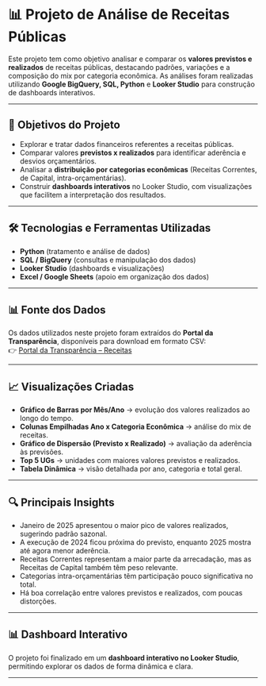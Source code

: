 # 📊 Projeto de Análise de Receitas Públicas  

Este projeto tem como objetivo analisar e comparar os **valores previstos e realizados** de receitas públicas, destacando padrões, variações e a composição do mix por categoria econômica. As análises foram realizadas utilizando **Google BigQuery, SQL, Python** e **Looker Studio** para construção de dashboards interativos.  

---

## 🚀 Objetivos do Projeto
- Explorar e tratar dados financeiros referentes a receitas públicas.  
- Comparar valores **previstos x realizados** para identificar aderência e desvios orçamentários.  
- Analisar a **distribuição por categorias econômicas** (Receitas Correntes, de Capital, intra-orçamentárias).  
- Construir **dashboards interativos** no Looker Studio, com visualizações que facilitem a interpretação dos resultados.  

---

## 🛠️ Tecnologias e Ferramentas Utilizadas
- **Python** (tratamento e análise de dados)  
- **SQL / BigQuery** (consultas e manipulação dos dados)  
- **Looker Studio** (dashboards e visualizações)  
- **Excel / Google Sheets** (apoio em organização dos dados)  

---

## 📊 Fonte dos Dados
Os dados utilizados neste projeto foram extraídos do **Portal da Transparência**, disponíveis para download em formato CSV:  
👉 [Portal da Transparência – Receitas](https://portaldatransparencia.gov.br/download-de-dados/receitas)

---

## 📈 Visualizações Criadas
- **Gráfico de Barras por Mês/Ano** → evolução dos valores realizados ao longo do tempo.  
- **Colunas Empilhadas Ano x Categoria Econômica** → análise do mix de receitas.  
- **Gráfico de Dispersão (Previsto x Realizado)** → avaliação da aderência às previsões.  
- **Top 5 UGs** → unidades com maiores valores previstos e realizados.  
- **Tabela Dinâmica** → visão detalhada por ano, categoria e total geral.  

---

## 🔍 Principais Insights
- Janeiro de 2025 apresentou o maior pico de valores realizados, sugerindo padrão sazonal.  
- A execução de 2024 ficou próxima do previsto, enquanto 2025 mostra até agora menor aderência.  
- Receitas Correntes representam a maior parte da arrecadação, mas as Receitas de Capital também têm peso relevante.  
- Categorias intra-orçamentárias têm participação pouco significativa no total.  
- Há boa correlação entre valores previstos e realizados, com poucas distorções.  

---

## 📊 Dashboard Interativo
O projeto foi finalizado em um **dashboard interativo no Looker Studio**, permitindo explorar os dados de forma dinâmica e clara.  

---
